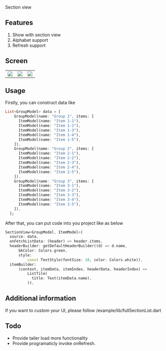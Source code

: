 <!-- 
This README describes the package. If you publish this package to pub.dev,
this README's contents appear on the landing page for your package.

For information about how to write a good package README, see the guide for
[writing package pages](https://dart.dev/guides/libraries/writing-package-pages). 

For general information about developing packages, see the Dart guide for
[creating packages](https://dart.dev/guides/libraries/create-library-packages)
and the Flutter guide for
[developing packages and plugins](https://flutter.dev/developing-packages). 
-->

Section view

## Features

1. Show with section view
2. Alphabet support
3. Refresh support

## Screen

|  | | |
| :-----:| :----: | :----: |
| ![](screens/screen1.png) | ![](screens/screen2.gif) | ![](screens/screen3.gif) |

## Usage

Firstly, you can construct data like

```dart
List<GroupModel> data = [
    GroupModel(name: "Group 1", items: [
      ItemModel(name: "Item 1-1"),
      ItemModel(name: "Item 1-2"),
      ItemModel(name: "Item 1-3"),
      ItemModel(name: "Item 1-4"),
      ItemModel(name: "Item 1-5"),
    ]),
    GroupModel(name: "Group 2", items: [
      ItemModel(name: "Item 2-1"),
      ItemModel(name: "Item 2-2"),
      ItemModel(name: "Item 2-3"),
      ItemModel(name: "Item 2-4"),
      ItemModel(name: "Item 2-5"),
    ]),
    GroupModel(name: "Group 3", items: [
      ItemModel(name: "Item 3-1"),
      ItemModel(name: "Item 3-2"),
      ItemModel(name: "Item 3-3"),
      ItemModel(name: "Item 3-4"),
      ItemModel(name: "Item 3-5"),
    ]),
  ];
```
After that, you can put code into you project like as below
```dart
SectionView<GroupModel, ItemModel>(
  source: data,
  onFetchListData: (header) => header.items,
  headerBuilder: getDefaultHeaderBuilder((d) => d.name,
      bkColor: Colors.green,
      style:
          const TextStyle(fontSize: 18, color: Colors.white)),
  itemBuilder:
      (context, itemData, itemIndex, headerData, headerIndex) =>
          ListTile(
            title: Text(itemData.name),
          )),
```

## Additional information

If you want to custom your UI, please follow /example/lib/fullSectionList.dart

## Todo
- Provide tailer load more functionality
- Provide programaticly invoke onRefresh.
